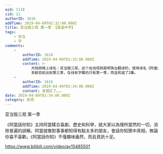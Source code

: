 ```yaml
---
aid: 1118
cid: 11
authorID: 1616
addTime: 2019-04-09T02:32:00.000Z
title: 亚当毁三观 第一季 【英语中字】
tags:
    - 亚当
    - 字
comments:
    -
        authorID: 1616
        addTime: 2019-04-09T02:33:00.000Z
        content: >-
            大陆网络上译名：亚当毁三观，这个在线视频是明珠台翻译的，使用译名《阿當話你知》，繁体字幕。
            本剧目前出到第三季，在线有字幕的只有第一季，而且和谐了2集。
    -
        authorID: 1616
        addTime: 2019-04-09T02:34:00.000Z
        content: 发错区了。。。
date: 2019-04-09T02:34:00.000Z
category: 影视
---
```


亚当毁三观 第一季

《阿當話你知》主持阿當糅合喜劇、歷史和科學，就大家以為理所當然的一切，消除普遍的誤解。阿當就像對事事都知得有點太多的朋友，會話你知箇中真相，無論你喜不喜歡。《阿當話你知》不僅趣味盎然，而且資訊十足。

https://www.bilibili.com/video/av15485501

